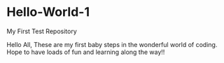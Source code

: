 # Hello-World-1
My First Test Repository

Hello All,
These are my first baby steps in the wonderful world of coding. Hope to have loads of fun and learning along the way!!
